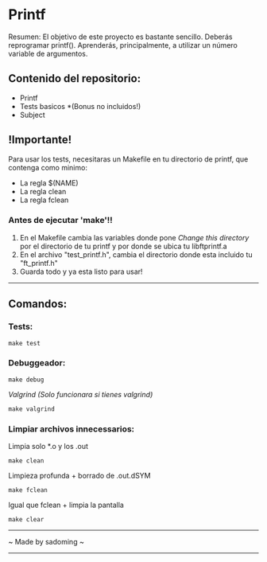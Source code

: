 # Printf
Resumen:  El objetivo de este proyecto es bastante sencillo. Deberás reprogramar printf(). Aprenderás, principalmente, a utilizar un número variable de argumentos.

## Contenido del repositorio:
- Printf
- Tests basicos *(Bonus no incluidos!)
- Subject

## !Importante!
Para usar los tests, necesitaras un Makefile en tu directorio de printf, que contenga como minimo:
  - La regla $(NAME)
  - La regla clean
  - La regla fclean

### Antes de ejecutar 'make'!!
1. En el Makefile cambia las variables donde pone *Change this directory* por el directorio de tu printf y por donde se ubica tu libftprintf.a
2. En el archivo "test_printf.h", cambia el directorio donde esta incluido tu "ft_printf.h"
3. Guarda todo y ya esta listo para usar!
***
## Comandos:
### Tests:

    make test

### Debuggeador:

    make debug

*Valgrind (Solo funcionara si tienes valgrind)*

    make valgrind

### Limpiar archivos innecessarios:

Limpia solo *.o y los .out

    make clean

Limpieza profunda + borrado de .out.dSYM

    make fclean
    
Igual que fclean + limpia la pantalla

    make clear

***
~ Made by sadoming ~
***
